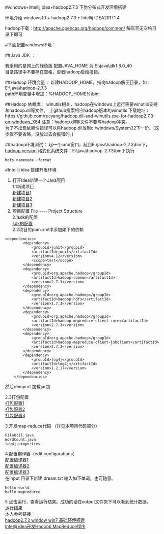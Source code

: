#windows+Intellij idea+hadoop2.7.3 下伪分布式开发环境搭建 

环境介绍
windows10 + hadoop2.7.3 + Intellij IDEA2017.1.4

hadoop下载：http://apache.opencas.org/hadoop/common/
解压至无空格目录下即可


#下面配置windows环境：

##Java JDK ：

我采用的是网上的绿色版 配置JAVA_HOME 为 E:\java\jdk1.8.0_40  
目录路径中不要存在空格，否者hadoop启动报错。  

##Hadoop 环境变量： 
新建HADOOP_HOME，指向hadoop解压目录，如：E:\java\hadoop-2.7.3  
path环境变量中增加：%HADOOP_HOME%\bin;  

##Hadoop 依赖库：
winutils相关，hadoop在windows上运行需要winutils支持和hadoop.dll等文件，
上github搜索相应hadoop版本的winutils
下载地址：https://github.com/rucyang/hadoop.dll-and-winutils.exe-for-hadoop2.7.3-on-windows_X64
注意：hadoop.dll等文件不要与hadoop冲突。  
为了不出现依赖性错误可以将hadoop.dll放到c:/windows/System32下一份。(这步骤不要省略，没放过去会报错的。)

##hadoop环境测试：
起一个cmd窗口，起到E:\java\hadoop-2.7.3\bin下，
[hadoop version](images/hadoop_version.png)
格式化系统文件：E:\java\hadoop-2.7.3\bin下执行 
````
hdfs namenode -format  
````
#Intellij idea 搭建开发环境 
1. 打开Idea新建一个Java项目  
1.1新建项目  
[新建项目1](images/01.png)  
[新建项目2](images/02.png)  
[新建项目3](images/03.png)  
2. 项目配置 File ---- Project Structure  
2.1sdk的配置  
  [sdk的配置](images/04.png)  
2.2项目的pom.xml中添加如下的依赖  
````
<dependencies>
        <dependency>
            <groupId>junit</groupId>
            <artifactId>junit</artifactId>
            <version>4.12</version>
            <scope>test</scope>
        </dependency>
        <dependency>
            <groupId>org.apache.hadoop</groupId>
            <artifactId>hadoop-common</artifactId>
            <version>2.7.3</version>
        </dependency>
        <dependency>
            <groupId>org.apache.hadoop</groupId>
            <artifactId>hadoop-hdfs</artifactId>
            <version>2.7.3</version>
        </dependency>
        <dependency>
            <groupId>org.apache.hadoop</groupId>
            <artifactId>hadoop-mapreduce-client-core</artifactId>
            <version>2.7.3</version>
        </dependency>
        <dependency>
            <groupId>org.apache.hadoop</groupId>
            <artifactId>hadoop-mapreduce-client-jobclient</artifactId>
            <version>2.7.3</version>
        </dependency>
        <dependency>
            <groupId>log4j</groupId>
            <artifactId>log4j</artifactId>
            <version>1.2.17</version>
        </dependency>
    </dependencies>
````
然后reimport 加载jar包 
 
2.3打包配置  
[打包配置1](images/05.png)  
[打包配置2](images/06.png)  
[打包配置3](images/07.png)  

3.开发map-reduce代码 （详见本项目代码部分）
````
FileUtil.java
WordCount.java
log4j.properties
````
4.配置编译器（edit configurations）  
[配置编译器1](images/08.png)  
[配置编译器2](images/09.png)  
[配置编译器3](images/10.png)  
在input 目录下新建 dream.txt 输入如下单词，也可随意。  
````
hello world 
hello mapredurce
````

5.点击运行，查看运行结果。成功的话在output文件夹下可以看到统计数据。  
[运行结果](images/11.png)  
本人参考链接：  
[hadoop2.7.2 window win7 基础环境搭建](http://blog.csdn.net/fly_leopard/article/details/51250443)  
[Intellij idea开发Hadoop MapReduce程序](http://blog.csdn.net/fenghuibian/article/details/52918576)  




​           
​           

